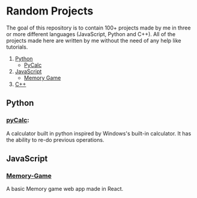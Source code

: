 # Random Projects

The goal of this repository is to contain 100+ projects made by me in three or more different languages (JavaScript, Python and C++). All of the projects made
here are written by me without the need of any help like tutorials.

1. [Python](#Python)
    - [PyCalc](https://github.com/unrealwarrior/random-projects/tree/main/projects/pycalc)
2. [JavaScript](https://github.com/unrealwarrior/random-projects/tree/main/projects#JavaScript)
    - [Memory Game](https://github.com/unrealwarrior/random-projects/tree/main/projects#JavaScript)
4. [C++](https://github.com/unrealwarrior/random-projects/tree/main/projects#Cpp)


## Python
### [pyCalc](https://github.com/unrealwarrior/random-projects/tree/main/projects):
A calculator built in python inspired by Windows's built-in calculator. It has the ability to re-do previous operations.


## JavaScript
### [Memory-Game](https://github.com/unrealwarrior/random-projects/tree/main/projects/js-memory-game)
A basic Memory game web app made in React.
